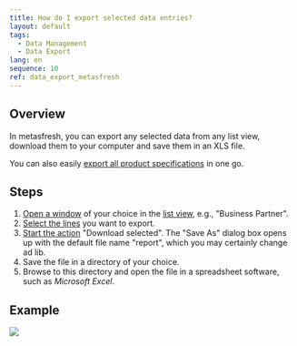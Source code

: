 ```yaml
---
title: How do I export selected data entries?
layout: default
tags:
  - Data Management
  - Data Export
lang: en
sequence: 10
ref: data_export_metasfresh
---
```


## Overview
In metasfresh, you can export any selected data from any list view, download them to your computer and save them in an XLS file.

You can also easily [export all product specifications](Export_product_data) in one go.

## Steps
1. [Open a window](Menu) of your choice in the [list view](ViewModes), e.g., "Business Partner".
1. [Select the lines](RecordSelection) you want to export.
1. [Start the action](StartAction) "Download selected". The "Save As" dialog box opens up with the default file name "report", which you may certainly change ad lib.
1. Save the file in a directory of your choice.
1. Browse to this directory and open the file in a spreadsheet software, such as *Microsoft Excel*.

## Example
![](assets/Export_data.gif)
